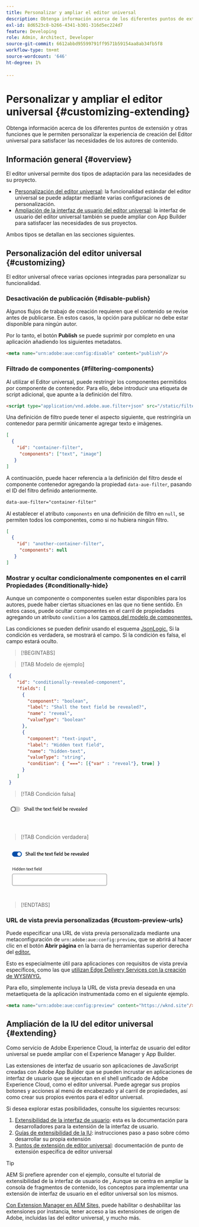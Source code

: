 ```yaml
---
title: Personalizar y ampliar el editor universal
description: Obtenga información acerca de los diferentes puntos de extensión y otras funciones que le permiten personalizar la interfaz de usuario del editor universal para satisfacer las necesidades de los autores de contenido.
exl-id: 8d6523c8-b266-4341-b301-316d5ec224d7
feature: Developing
role: Admin, Architect, Developer
source-git-commit: 6612abbd95599791ff9571b59154aa8ab34fb5f8
workflow-type: tm+mt
source-wordcount: '646'
ht-degree: 1%

---
```



# Personalizar y ampliar el editor universal {#customizing-extending}

Obtenga información acerca de los diferentes puntos de extensión y otras funciones que le permiten personalizar la experiencia de creación del Editor universal para satisfacer las necesidades de los autores de contenido.

## Información general {#overview}

El editor universal permite dos tipos de adaptación para las necesidades de su proyecto.

* [Personalización del editor universal](#customizing): la funcionalidad estándar del editor universal se puede adaptar mediante varias configuraciones de personalización.
* [Ampliación de la interfaz de usuario del editor universal](#extending): la interfaz de usuario del editor universal también se puede ampliar con App Builder para satisfacer las necesidades de sus proyectos.

Ambos tipos se detallan en las secciones siguientes.

## Personalización del editor universal {#customizing}

El editor universal ofrece varias opciones integradas para personalizar su funcionalidad.

### Desactivación de publicación {#disable-publish}

Algunos flujos de trabajo de creación requieren que el contenido se revise antes de publicarse. En estos casos, la opción para publicar no debe estar disponible para ningún autor.

Por lo tanto, el botón **Publish** se puede suprimir por completo en una aplicación añadiendo los siguientes metadatos.

```html
<meta name="urn:adobe:aue:config:disable" content="publish"/>
```

### Filtrado de componentes {#filtering-components}

Al utilizar el Editor universal, puede restringir los componentes permitidos por componente de contenedor. Para ello, debe introducir una etiqueta de script adicional, que apunte a la definición del filtro.

```html
<script type="application/vnd.adobe.aue.filter+json" src="/static/filter-definition.json"></script>
```

Una definición de filtro puede tener el aspecto siguiente, que restringiría un contenedor para permitir únicamente agregar texto e imágenes.

```json
[
  {
    "id": "container-filter",
     "components": ["text", "image"]
   }
]
```

A continuación, puede hacer referencia a la definición del filtro desde el componente contenedor agregando la propiedad `data-aue-filter`, pasando el ID del filtro definido anteriormente.

```html
data-aue-filter="container-filter"
```

Al establecer el atributo `components` en una definición de filtro en `null`, se permiten todos los componentes, como si no hubiera ningún filtro.

```json
[
  {
    "id": "another-container-filter",
     "components": null
   }
]
```

### Mostrar y ocultar condicionalmente componentes en el carril Propiedades {#conditionally-hide}

Aunque un componente o componentes suelen estar disponibles para los autores, puede haber ciertas situaciones en las que no tiene sentido. En estos casos, puede ocultar componentes en el carril de propiedades agregando un atributo `condition` a los [campos del modelo de componentes.](/help/implementing/universal-editor/field-types.md#fields)

Las condiciones se pueden definir usando el esquema [JsonLogic.](https://jsonlogic.com/) Si la condición es verdadera, se mostrará el campo. Si la condición es falsa, el campo estará oculto.

>[!BEGINTABS]

>[!TAB Modelo de ejemplo]

```json
 {
    "id": "conditionally-revealed-component",
    "fields": [
      {
        "component": "boolean",
        "label": "Shall the text field be revealed?",
        "name": "reveal",
        "valueType": "boolean"
      },
      {
        "component": "text-input",
        "label": "Hidden text field",
        "name": "hidden-text",
        "valueType": "string",
        "condition": { "===": [{"var" : "reveal"}, true] }
      }
    ]
 }
```

>[!TAB Condición falsa]

![Campo de texto oculto](assets/hidden.png)

>[!TAB Condición verdadera]

![Campo de texto mostrado](assets/shown.png)

>[!ENDTABS]

### URL de vista previa personalizadas {#custom-preview-urls}

Puede especificar una URL de vista previa personalizada mediante una metaconfiguración de `urn:adobe:aue:config:preview`, que se abrirá al hacer clic en el botón **Abrir página** en la barra de herramientas superior derecha del [editor.](/help/sites-cloud/authoring/universal-editor/navigation.md#universal-editor-toolbar)

Esto es especialmente útil para aplicaciones con requisitos de vista previa específicos, como las que [utilizan Edge Delivery Services con la creación de WYSIWYG.](/help/edge/wysiwyg-authoring/authoring.md)

Para ello, simplemente incluya la URL de vista previa deseada en una metaetiqueta de la aplicación instrumentada como en el siguiente ejemplo.

```html
<meta name="urn:adobe:aue:config:preview" content="https://wknd.site"/>
```

## Ampliación de la IU del editor universal {#extending}

Como servicio de Adobe Experience Cloud, la interfaz de usuario del editor universal se puede ampliar con el Experience Manager y App Builder.

Las extensiones de interfaz de usuario son aplicaciones de JavaScript creadas con Adobe App Builder que se pueden incrustar en aplicaciones de interfaz de usuario que se ejecutan en el shell unificado de Adobe Experience Cloud, como el editor universal. Puede agregar sus propios botones y acciones al menú de encabezado y al carril de propiedades, así como crear sus propios eventos para el editor universal.

Si desea explorar estas posibilidades, consulte los siguientes recursos:

1. [Extensibilidad de la interfaz de usuario](https://developer.adobe.com/uix/docs/): esta es la documentación para desarrolladores para la extensión de la interfaz de usuario.
1. [Guías de extensibilidad de la IU](https://developer.adobe.com/uix/docs/guides/): instrucciones paso a paso sobre cómo desarrollar su propia extensión
1. [Puntos de extensión de editor universal](https://developer.adobe.com/uix/docs/services/aem-universal-editor/): documentación de punto de extensión específica de editor universal

>[!TIP]
>
>AEM Si prefiere aprender con el ejemplo, consulte el tutorial de extensibilidad de la interfaz de usuario de [.](https://experienceleague.adobe.com/en/docs/experience-manager-learn/cloud-service/developing/extensibility/ui/overview) Aunque se centra en ampliar la consola de fragmentos de contenido, los conceptos para implementar una extensión de interfaz de usuario en el editor universal son los mismos.

[Con Extension Manager en AEM Sites,](https://developer.adobe.com/uix/docs/extension-manager/) puede habilitar o deshabilitar las extensiones por instancia, tener acceso a las extensiones de origen de Adobe, incluidas las del editor universal, y mucho más.
